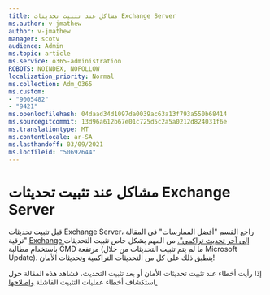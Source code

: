 ```yaml
---
title: مشاكل عند تثبيت تحديثات Exchange Server
ms.author: v-jmathew
author: v-jmathew
manager: scotv
audience: Admin
ms.topic: article
ms.service: o365-administration
ROBOTS: NOINDEX, NOFOLLOW
localization_priority: Normal
ms.collection: Adm_O365
ms.custom:
- "9005482"
- "9421"
ms.openlocfilehash: 04daad34d1097da0039ac63a13f793a550b68414
ms.sourcegitcommit: 13d96a612b67e01c725d5c2a5a0212d824031f6e
ms.translationtype: MT
ms.contentlocale: ar-SA
ms.lasthandoff: 03/09/2021
ms.locfileid: "50692644"
---
```

# <a name="issues-when-installing-exchange-server-updates"></a>مشاكل عند تثبيت تحديثات Exchange Server

قبل تثبيت تحديثات Exchange Server، راجع القسم "أفضل الممارسات" في المقالة "ترقية [Exchange إلى آخر تحديث تراكمي".](https://docs.microsoft.com/Exchange/plan-and-deploy/install-cumulative-updates) من المهم بشكل خاص تثبيت التحديثات باستخدام مطالبة CMD مرتفعة (ما لم يتم تثبيت التحديثات من خلال Microsoft Update). ينطبق ذلك على كل من التحديثات التراكمية وتحديثات الأمان!

إذا رأيت أخطاء عند تثبيت تحديثات الأمان أو بعد تثبيت التحديث، فشاهد هذه المقالة حول استكشاف أخطاء عمليات التثبيت الفاشلة [وإصلاحها.](https://aka.ms/exupdatefaq)
